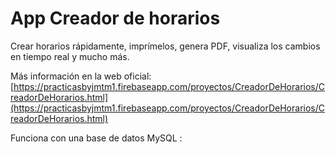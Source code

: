 # App Creador de horarios

Crear horarios rápidamente, imprímelos, genera PDF, visualiza los cambios en tiempo real y mucho más.

Más información en la web oficial: [https://practicasbyjmtm1.firebaseapp.com/proyectos/CreadorDeHorarios/CreadorDeHorarios.html](https://practicasbyjmtm1.firebaseapp.com/proyectos/CreadorDeHorarios/CreadorDeHorarios.html)

Funciona con una base de datos MySQL :

